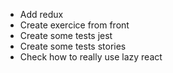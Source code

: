 - Add redux
- Create exercice from front 
- Create some tests jest
- Create some tests stories
- Check how to really use lazy react



